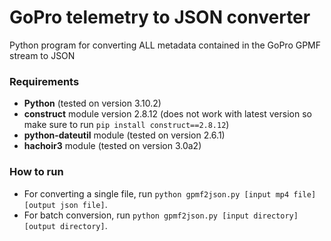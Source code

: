 # GoPro telemetry to JSON converter
Python program for converting ALL metadata contained in the GoPro GPMF stream to JSON

### Requirements
-   **Python** (tested on version 3.10.2)
-   **construct** module version 2.8.12 (does not work with latest version so make sure to run `pip install construct==2.8.12`)
-   **python-dateutil** module (tested on version 2.6.1)
-   **hachoir3** module (tested on version 3.0a2)

### How to run
-   For converting a single file, run `python gpmf2json.py [input mp4 file] [output json file]`.
-   For batch conversion, run `python gpmf2json.py [input directory] [output directory]`.
